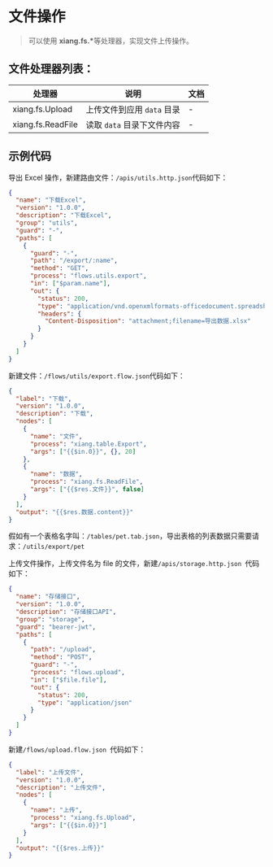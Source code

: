 # 文件操作

<blockquote>
  <p>
    可以使用 <strong>xiang.fs.*</strong>等处理器，实现文件上传操作。
  </p>
</blockquote>

## 文件处理器列表：

| 处理器            | 说明                       | 文档 |
| ----------------- | -------------------------- | ---- |
| xiang.fs.Upload   | 上传文件到应用 `data` 目录 | -    |
| xiang.fs.ReadFile | 读取 `data` 目录下文件内容 | -    |

## 示例代码

导出 Excel 操作，新建路由文件：`/apis/utils.http.json`代码如下：

```json
{
  "name": "下载Excel",
  "version": "1.0.0",
  "description": "下载Excel",
  "group": "utils",
  "guard": "-",
  "paths": [
    {
      "guard": "-",
      "path": "/export/:name",
      "method": "GET",
      "process": "flows.utils.export",
      "in": ["$param.name"],
      "out": {
        "status": 200,
        "type": "application/vnd.openxmlformats-officedocument.spreadsheetml.sheet",
        "headers": {
          "Content-Disposition": "attachment;filename=导出数据.xlsx"
        }
      }
    }
  ]
}
```

新建文件：`/flows/utils/export.flow.json`代码如下：

```json
{
  "label": "下载",
  "version": "1.0.0",
  "description": "下载",
  "nodes": [
    {
      "name": "文件",
      "process": "xiang.table.Export",
      "args": ["{{$in.0}}", {}, 20]
    },
    {
      "name": "数据",
      "process": "xiang.fs.ReadFile",
      "args": ["{{$res.文件}}", false]
    }
  ],
  "output": "{{$res.数据.content}}"
}
```

假如有一个表格名字叫：`/tables/pet.tab.json`，导出表格的列表数据只需要请求：`/utils/export/pet`

上传文件操作，上传文件名为 file 的文件，新建`/apis/storage.http.json `代码如下：

```json
{
  "name": "存储接口",
  "version": "1.0.0",
  "description": "存储接口API",
  "group": "storage",
  "guard": "bearer-jwt",
  "paths": [
    {
      "path": "/upload",
      "method": "POST",
      "guard": "-",
      "process": "flows.upload",
      "in": ["$file.file"],
      "out": {
        "status": 200,
        "type": "application/json"
      }
    }
  ]
}
```

新建`/flows/upload.flow.json `代码如下：

```json
{
  "label": "上传文件",
  "version": "1.0.0",
  "description": "上传文件",
  "nodes": [
    {
      "name": "上传",
      "process": "xiang.fs.Upload",
      "args": ["{{$in.0}}"]
    }
  ],
  "output": "{{$res.上传}}"
}
```

<Div style={{ display: "flex", justifyContent: "space-between" }}>
  <Link type="prev" title="网络请求" link="手册/处理器/网络请求"></Link>
  <Link type="next" title="会话处理" link="手册/处理器/会话处理"></Link>
</Div>
